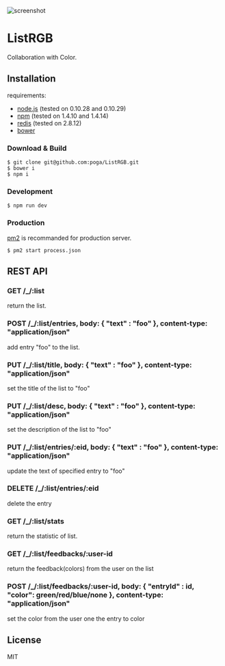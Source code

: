 ![screenshot](https://dl.dropboxusercontent.com/u/125794/listrgb-screenshot.png)

# ListRGB

Collaboration with Color.

## Installation

requirements:

 * [node.js](https://nodejs.org) (tested on 0.10.28 and 0.10.29)
 * [npm](https://www.npmjs.org) (tested on 1.4.10 and 1.4.14)
 * [redis](https://redis.io) (tested on 2.8.12)
 * [bower](https://bower.io)

### Download & Build

```
$ git clone git@github.com:poga/ListRGB.git
$ bower i
$ npm i
```

### Development

```
$ npm run dev
```

### Production

[pm2](https://github.com/unitech/pm2) is recommanded for production server.

```
$ pm2 start process.json
```

## REST API

### GET /_/:list

return the list.

### POST /_/:list/entries, body: { "text" : "foo" }, content-type: "application/json"

add entry "foo" to the list.

### PUT /_/:list/title,  body: { "text" : "foo" }, content-type: "application/json"

set the title of the list to "foo"

### PUT /_/:list/desc,  body: { "text" : "foo" }, content-type: "application/json"

set the description of the list to "foo"

### PUT /_/:list/entries/:eid,  body: { "text" : "foo" }, content-type: "application/json"

update the text of specified entry to "foo"

### DELETE /_/:list/entries/:eid

delete the entry

### GET /_/:list/stats

return the statistic of list.

### GET /_/:list/feedbacks/:user-id

return the feedback(colors) from the user on the list

### POST /_/:list/feedbacks/:user-id, body: { "entryId" : id, "color": green/red/blue/none }, content-type: "application/json"

set the color from the user one the entry to color

## License

MIT
